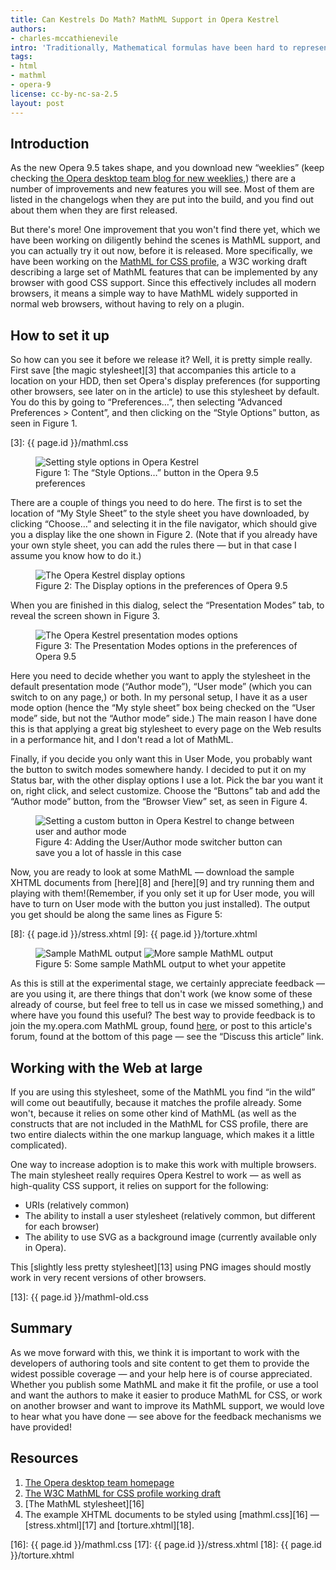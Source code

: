 ```yaml
---
title: Can Kestrels Do Math? MathML Support in Opera Kestrel
authors:
- charles-mccathienevile
intro: 'Traditionally, Mathematical formulas have been hard to represent using good old fashioned CSS and HTML, but a solution does exist. First, MathML, a specialised Markup language tailored specially for dealing with Math on web pages, has been around for a while. Second, the W3C has recently created a working draft called [the MathML for CSS profile](http://www.w3.org/TR/mathml-for-css/) which deals with displaying MathML using CSS. In this article, Charles McCathieNevile shows you how you can test drive this technology early using Opera Kestrel.'
tags:
- html
- mathml
- opera-9
license: cc-by-nc-sa-2.5
layout: post
---
```


## Introduction

As the new Opera 9.5 takes shape, and you download new “weeklies” (keep checking [the Opera desktop team blog for new weeklies][1],) there are a number of improvements and new features you will see. Most of them are listed in the changelogs when they are put into the build, and you find out about them when they are first released.

[1]: http://my.opera.com/desktopteam/blog/

But there's more! One improvement that you won't find there yet, which we have been working on diligently behind the scenes is MathML support, and you can actually try it out now, before it is released. More specifically, we have been working on the [MathML for CSS profile][2], a W3C working draft describing a large set of MathML features that can be implemented by any browser with good CSS support. Since this effectively includes all modern browsers, it means a simple way to have MathML widely supported in normal web browsers, without having to rely on a plugin.

[2]: http://www.w3.org/TR/mathml-for-css/

## How to set it up

So how can you see it before we release it? Well, it is pretty simple really. First save [the magic stylesheet][3] that accompanies this article to a location on your HDD, then set Opera's display preferences (for supporting other browsers, see later on in the article) to use this stylesheet by default. You do this by going to “Preferences…”, then selecting “Advanced Preferences > Content”, and then clicking on the “Style Options” button, as seen in Figure 1.

[3]: {{ page.id }}/mathml.css

<figure id="figure-1">
	<img src="{{ page.id }}/prefs.jpg" alt="Setting style options in Opera Kestrel">
	<figcaption>Figure 1: The “Style Options…” button in the Opera 9.5 preferences</figcaption>
</figure>

There are a couple of things you need to do here. The first is to set the location of “My Style Sheet” to the style sheet you have downloaded, by clicking “Choose…” and selecting it in the file navigator, which should give you a display like the one shown in Figure 2. (Note that if you already have your own style sheet, you can add the rules there — but in that case I assume you know how to do it.)

<figure id="figure-2">
	<img src="{{ page.id }}/display.jpg" alt="The Opera Kestrel display options">
	<figcaption>Figure 2: The Display options in the preferences of Opera 9.5</figcaption>
</figure>

When you are finished in this dialog, select the “Presentation Modes” tab, to reveal the screen shown in Figure 3.

<figure id="figure-3">
	<img src="{{ page.id }}/presopt.jpg" alt="The Opera Kestrel presentation modes options">
	<figcaption>Figure 3: The Presentation Modes options in the preferences of Opera 9.5</figcaption>
</figure>

Here you need to decide whether you want to apply the stylesheet in the default presentation mode (“Author mode”), “User mode” (which you can switch to on any page,) or both. In my personal setup, I have it as a user mode option (hence the “My style sheet” box being checked on the “User mode” side, but not the “Author mode” side.) The main reason I have done this is that applying a great big stylesheet to every page on the Web results in a performance hit, and I don't read a lot of MathML.

Finally, if you decide you only want this in User Mode, you probably want the button to switch modes somewhere handy. I decided to put it on my Status bar, with the other display options I use a lot. Pick the bar you want it on, right click, and select customize. Choose the “Buttons” tab and add the “Author mode” button, from the “Browser View” set, as seen in Figure 4.

<figure id="figure-4">
	<img src="{{ page.id }}/buttons.jpg" alt="Setting a custom button in Opera Kestrel to change between user and author mode">
	<figcaption>Figure 4: Adding the User/Author mode switcher button can save you a lot of hassle in this case</figcaption>
</figure>

Now, you are ready to look at some MathML — download the sample XHTML documents from [here][8] and [here][9] and try running them and playing with them!(Remember, if you only set it up for User mode, you will have to turn on User mode with the button you just installed). The output you get should be along the same lines as Figure 5:

[8]: {{ page.id }}/stress.xhtml
[9]: {{ page.id }}/torture.xhtml

<figure id="figure-5">
	<img src="{{ page.id }}/screen.jpg" alt="Sample MathML output">
	<img src="{{ page.id }}/screen2.jpg" alt="More sample MathML output">
	<figcaption>Figure 5: Some sample MathML output to whet your appetite</figcaption>
</figure>

As this is still at the experimental stage, we certainly appreciate feedback — are you using it, are there things that don't work (we know some of these already of course, but feel free to tell us in case we missed something,) and where have you found this useful? The best way to provide feedback is to join the my.opera.com MathML group, found [here][12], or post to this article's forum, found at the bottom of this page — see the “Discuss this article” link.

[12]: http://my.opera.com/mathml/about/

## Working with the Web at large

If you are using this stylesheet, some of the MathML you find “in the wild” will come out beautifully, because it matches the profile already. Some won't, because it relies on some other kind of MathML (as well as the constructs that are not included in the MathML for CSS profile, there are two entire dialects within the one markup language, which makes it a little complicated).

One way to increase adoption is to make this work with multiple browsers. The main stylesheet really requires Opera Kestrel to work — as well as high-quality CSS support, it relies on support for the following:

- URIs (relatively common)
- The ability to install a user stylesheet (relatively common, but different for each browser)
- The ability to use SVG as a background image (currently available only in Opera).

This [slightly less pretty stylesheet][13] using PNG images should mostly work in very recent versions of other browsers.

[13]: {{ page.id }}/mathml-old.css

## Summary

As we move forward with this, we think it is important to work with the developers of authoring tools and site content to get them to provide the widest possible coverage — and your help here is of course appreciated. Whether you publish some MathML and make it fit the profile, or use a tool and want the authors to make it easier to produce MathML for CSS, or work on another browser and want to improve its MathML support, we would love to hear what you have done — see above for the feedback mechanisms we have provided!

## Resources

1. [The Opera desktop team homepage][14]
2. [The W3C MathML for CSS profile working draft][15]
3. [The MathML stylesheet][16]
4. The example XHTML documents to be styled using [mathml.css][16] — [stress.xhtml][17] and [torture.xhtml][18].

[14]: http://my.opera.com/desktopteam/
[15]: http://www.w3.org/TR/mathml-for-css/
[16]: {{ page.id }}/mathml.css
[17]: {{ page.id }}/stress.xhtml
[18]: {{ page.id }}/torture.xhtml
